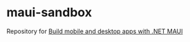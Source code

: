 # maui-sandbox
Repository for [Build mobile and desktop apps with .NET MAUI](https://learn.microsoft.com/en-us/training/paths/build-apps-with-dotnet-maui/)
